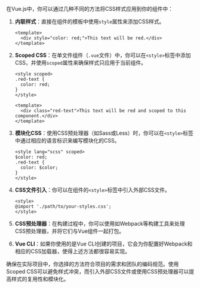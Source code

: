 在Vue.js中，你可以通过几种不同的方法将CSS样式应用到你的组件中：

1. **内联样式**：直接在组件的模板中使用`style`属性来添加CSS样式。

    ```vue
    <template>
      <div style="color: red;">This text will be red.</div>
    </template>
    ```

2. **Scoped CSS**：在单文件组件（`.vue`文件）中，你可以在`<style>`标签中添加CSS，并使用`scoped`属性来确保样式只应用于当前组件。

    ```vue
    <style scoped>
    .red-text {
      color: red;
    }
    </style>

    <template>
      <div class="red-text">This text will be red and scoped to this component.</div>
    </template>
    ```

3. **模块化CSS**：使用CSS预处理器（如Sass或Less）时，你可以在`<style>`标签中通过相应的语言标识来编写模块化的CSS。

    ```vue
    <style lang="scss" scoped>
    $color: red;
    .red-text {
      color: $color;
    }
    </style>
    ```

4. **CSS文件引入**：你可以在组件的`<style>`标签中引入外部CSS文件。

    ```vue
    <style>
    @import './path/to/your-styles.css';
    </style>
    ```

5. **CSS预处理器**：在构建过程中，你可以使用如Webpack等构建工具来处理CSS预处理器，并将它们与Vue组件一起打包。

6. **Vue CLI**：如果你使用的是Vue CLI创建的项目，它会为你配置好Webpack和相应的CSS加载器，使得上述方法都很容易实现。

确保在实际项目中，你选择的方法符合项目的需求和团队的编码规范。使用Scoped CSS可以避免样式冲突，而引入外部CSS文件或使用CSS预处理器可以提高样式的复用性和模块化。